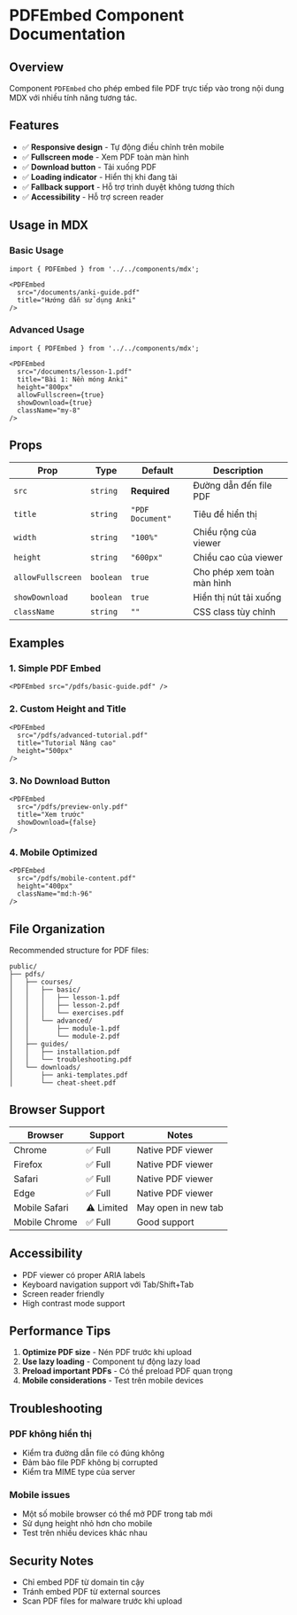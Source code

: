 # PDFEmbed Component Documentation

## Overview
Component `PDFEmbed` cho phép embed file PDF trực tiếp vào trong nội dung MDX với nhiều tính năng tương tác.

## Features
- ✅ **Responsive design** - Tự động điều chỉnh trên mobile
- ✅ **Fullscreen mode** - Xem PDF toàn màn hình
- ✅ **Download button** - Tải xuống PDF
- ✅ **Loading indicator** - Hiển thị khi đang tải
- ✅ **Fallback support** - Hỗ trợ trình duyệt không tương thích
- ✅ **Accessibility** - Hỗ trợ screen reader

## Usage in MDX

### Basic Usage
```mdx
import { PDFEmbed } from '../../components/mdx';

<PDFEmbed 
  src="/documents/anki-guide.pdf" 
  title="Hướng dẫn sử dụng Anki"
/>
```

### Advanced Usage
```mdx
import { PDFEmbed } from '../../components/mdx';

<PDFEmbed 
  src="/documents/lesson-1.pdf"
  title="Bài 1: Nền móng Anki" 
  height="800px"
  allowFullscreen={true}
  showDownload={true}
  className="my-8"
/>
```

## Props

| Prop | Type | Default | Description |
|------|------|---------|-------------|
| `src` | `string` | **Required** | Đường dẫn đến file PDF |
| `title` | `string` | `"PDF Document"` | Tiêu đề hiển thị |
| `width` | `string` | `"100%"` | Chiều rộng của viewer |
| `height` | `string` | `"600px"` | Chiều cao của viewer |
| `allowFullscreen` | `boolean` | `true` | Cho phép xem toàn màn hình |
| `showDownload` | `boolean` | `true` | Hiển thị nút tải xuống |
| `className` | `string` | `""` | CSS class tùy chỉnh |

## Examples

### 1. Simple PDF Embed
```mdx
<PDFEmbed src="/pdfs/basic-guide.pdf" />
```

### 2. Custom Height and Title
```mdx
<PDFEmbed 
  src="/pdfs/advanced-tutorial.pdf"
  title="Tutorial Nâng cao"
  height="500px"
/>
```

### 3. No Download Button
```mdx
<PDFEmbed 
  src="/pdfs/preview-only.pdf"
  title="Xem trước"
  showDownload={false}
/>
```

### 4. Mobile Optimized
```mdx
<PDFEmbed 
  src="/pdfs/mobile-content.pdf"
  height="400px"
  className="md:h-96"
/>
```

## File Organization

Recommended structure for PDF files:
```
public/
├── pdfs/
│   ├── courses/
│   │   ├── basic/
│   │   │   ├── lesson-1.pdf
│   │   │   ├── lesson-2.pdf
│   │   │   └── exercises.pdf
│   │   └── advanced/
│   │       ├── module-1.pdf
│   │       └── module-2.pdf
│   ├── guides/
│   │   ├── installation.pdf
│   │   └── troubleshooting.pdf
│   └── downloads/
│       ├── anki-templates.pdf
│       └── cheat-sheet.pdf
```

## Browser Support

| Browser | Support | Notes |
|---------|---------|--------|
| Chrome | ✅ Full | Native PDF viewer |
| Firefox | ✅ Full | Native PDF viewer |
| Safari | ✅ Full | Native PDF viewer |
| Edge | ✅ Full | Native PDF viewer |
| Mobile Safari | ⚠️ Limited | May open in new tab |
| Mobile Chrome | ✅ Full | Good support |

## Accessibility

- PDF viewer có proper ARIA labels
- Keyboard navigation support với Tab/Shift+Tab
- Screen reader friendly
- High contrast mode support

## Performance Tips

1. **Optimize PDF size** - Nén PDF trước khi upload
2. **Use lazy loading** - Component tự động lazy load
3. **Preload important PDFs** - Có thể preload PDF quan trọng
4. **Mobile considerations** - Test trên mobile devices

## Troubleshooting

### PDF không hiển thị
- Kiểm tra đường dẫn file có đúng không
- Đảm bảo file PDF không bị corrupted
- Kiểm tra MIME type của server

### Mobile issues
- Một số mobile browser có thể mở PDF trong tab mới
- Sử dụng height nhỏ hơn cho mobile
- Test trên nhiều devices khác nhau

## Security Notes

- Chỉ embed PDF từ domain tin cậy
- Tránh embed PDF từ external sources
- Scan PDF files for malware trước khi upload